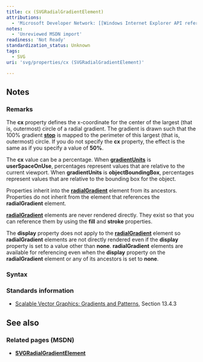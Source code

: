 ```yaml
---
title: cx (SVGRadialGradientElement)
attributions:
  - 'Microsoft Developer Network: [[Windows Internet Explorer API reference](http://msdn.microsoft.com/en-us/library/ie/hh828809%28v=vs.85%29.aspx) Article]'
notes:
  - 'Unreviewed MSDN import'
readiness: 'Not Ready'
standardization_status: Unknown
tags:
  - SVG
uri: 'svg/properties/cx (SVGRadialGradientElement)'

---
```

## <span>Notes</span>

### <span>Remarks</span>

The **cx** property defines the x-coordinate for the center of the largest (that is, outermost) circle of a radial gradient. The gradient is drawn such that the 100% gradient [**stop**](/svg/elements/stop) is mapped to the perimeter of this largest (that is, outermost) circle. If you do not specify the **cx** property, the effect is the same as if you specify a value of **50%**.

The **cx** value can be a percentage. When [**gradientUnits**](/svg/properties/gradientUnits) is **userSpaceOnUse**, percentages represent values that are relative to the current viewport. When **gradientUnits** is **objectBoundingBox**, percentages represent values that are relative to the bounding box for the object.

Properties inherit into the [**radialGradient**](/svg/elements/radialGradient) element from its ancestors. Properties do not inherit from the element that references the **radialGradient** element.

[**radialGradient**](/svg/elements/radialGradient) elements are never rendered directly. They exist so that you can reference them by using the **fill** and **stroke** properties.

The **display** property does not apply to the [**radialGradient**](/svg/elements/radialGradient) element so **radialGradient** elements are not directly rendered even if the **display** property is set to a value other than **none**. **radialGradient** elements are available for referencing even when the **display** property on the **radialGradient** element or any of its ancestors is set to **none**.

### <span>Syntax</span>

### <span>Standards information</span>

-   [Scalable Vector Graphics: Gradients and Patterns](http://go.microsoft.com/fwlink/p/?linkid=199811), Section 13.4.3

## <span>See also</span>

### <span>Related pages (MSDN)</span>

-   [**SVGRadialGradientElement**](/svg/elements/radialGradient)
